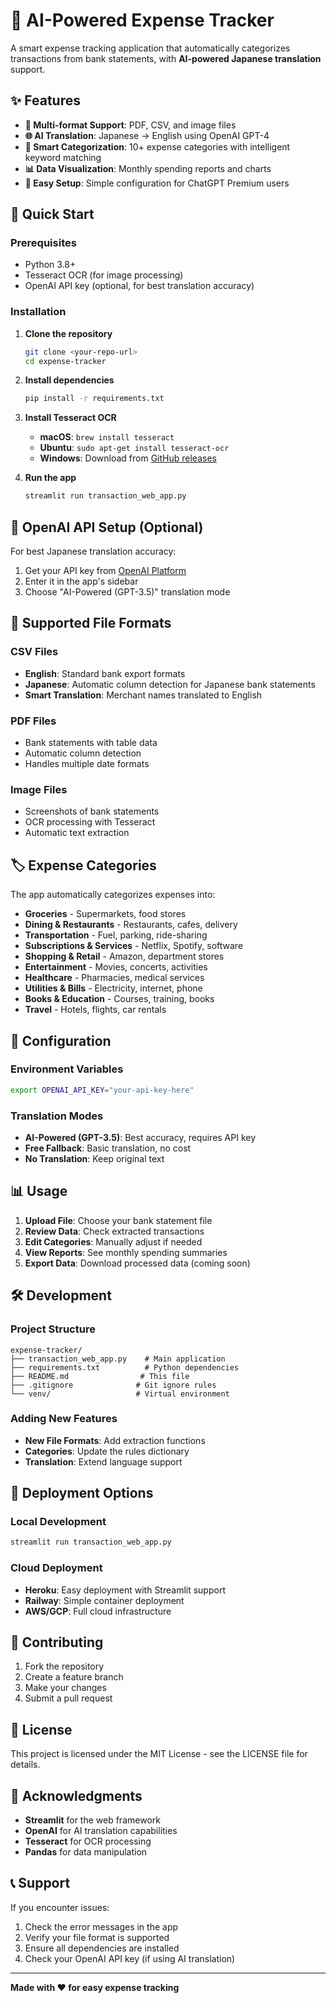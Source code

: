 # 🤖 AI-Powered Expense Tracker

A smart expense tracking application that automatically categorizes transactions from bank statements, with **AI-powered Japanese translation** support.

## ✨ Features

- **📄 Multi-format Support**: PDF, CSV, and image files
- **🌐 AI Translation**: Japanese → English using OpenAI GPT-4
- **🧠 Smart Categorization**: 10+ expense categories with intelligent keyword matching
- **📊 Data Visualization**: Monthly spending reports and charts
- **🔧 Easy Setup**: Simple configuration for ChatGPT Premium users

## 🚀 Quick Start

### Prerequisites
- Python 3.8+
- Tesseract OCR (for image processing)
- OpenAI API key (optional, for best translation accuracy)

### Installation

1. **Clone the repository**
   ```bash
   git clone <your-repo-url>
   cd expense-tracker
   ```

2. **Install dependencies**
   ```bash
   pip install -r requirements.txt
   ```

3. **Install Tesseract OCR**
   - **macOS**: `brew install tesseract`
   - **Ubuntu**: `sudo apt-get install tesseract-ocr`
   - **Windows**: Download from [GitHub releases](https://github.com/UB-Mannheim/tesseract/wiki)

4. **Run the app**
   ```bash
   streamlit run transaction_web_app.py
   ```

## 🔑 OpenAI API Setup (Optional)

For best Japanese translation accuracy:

1. Get your API key from [OpenAI Platform](https://platform.openai.com/api-keys)
2. Enter it in the app's sidebar
3. Choose "AI-Powered (GPT-3.5)" translation mode

## 📁 Supported File Formats

### CSV Files
- **English**: Standard bank export formats
- **Japanese**: Automatic column detection for Japanese bank statements
- **Smart Translation**: Merchant names translated to English

### PDF Files
- Bank statements with table data
- Automatic column detection
- Handles multiple date formats

### Image Files
- Screenshots of bank statements
- OCR processing with Tesseract
- Automatic text extraction

## 🏷️ Expense Categories

The app automatically categorizes expenses into:
- **Groceries** - Supermarkets, food stores
- **Dining & Restaurants** - Restaurants, cafes, delivery
- **Transportation** - Fuel, parking, ride-sharing
- **Subscriptions & Services** - Netflix, Spotify, software
- **Shopping & Retail** - Amazon, department stores
- **Entertainment** - Movies, concerts, activities
- **Healthcare** - Pharmacies, medical services
- **Utilities & Bills** - Electricity, internet, phone
- **Books & Education** - Courses, training, books
- **Travel** - Hotels, flights, car rentals

## 🔧 Configuration

### Environment Variables
```bash
export OPENAI_API_KEY="your-api-key-here"
```

### Translation Modes
- **AI-Powered (GPT-3.5)**: Best accuracy, requires API key
- **Free Fallback**: Basic translation, no cost
- **No Translation**: Keep original text

## 📊 Usage

1. **Upload File**: Choose your bank statement file
2. **Review Data**: Check extracted transactions
3. **Edit Categories**: Manually adjust if needed
4. **View Reports**: See monthly spending summaries
5. **Export Data**: Download processed data (coming soon)

## 🛠️ Development

### Project Structure
```
expense-tracker/
├── transaction_web_app.py    # Main application
├── requirements.txt          # Python dependencies
├── README.md                # This file
├── .gitignore              # Git ignore rules
└── venv/                   # Virtual environment
```

### Adding New Features
- **New File Formats**: Add extraction functions
- **Categories**: Update the rules dictionary
- **Translation**: Extend language support

## 🚀 Deployment Options

### Local Development
```bash
streamlit run transaction_web_app.py
```

### Cloud Deployment
- **Heroku**: Easy deployment with Streamlit support
- **Railway**: Simple container deployment
- **AWS/GCP**: Full cloud infrastructure

## 🤝 Contributing

1. Fork the repository
2. Create a feature branch
3. Make your changes
4. Submit a pull request

## 📝 License

This project is licensed under the MIT License - see the LICENSE file for details.

## 🙏 Acknowledgments

- **Streamlit** for the web framework
- **OpenAI** for AI translation capabilities
- **Tesseract** for OCR processing
- **Pandas** for data manipulation

## 📞 Support

If you encounter issues:
1. Check the error messages in the app
2. Verify your file format is supported
3. Ensure all dependencies are installed
4. Check your OpenAI API key (if using AI translation)

---

**Made with ❤️ for easy expense tracking**
